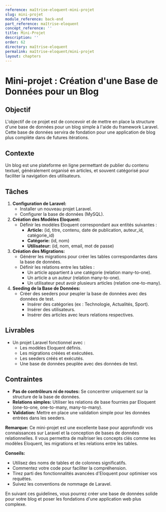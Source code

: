 ```yaml
---
reference: maîtrise-eloquent-mini-projet
slug: mini-projet
module_reference: back-end
part_reference: maîtrise-eloquent
concept_reference: ''
title: Mini-Projet
description: ''
order: 62
directory: maîtrise-eloquent
permalink: maîtrise-eloquent/mini-projet
layout: chapters
---
```




# Mini-projet : Création d'une Base de Données pour un Blog

## Objectif

L'objectif de ce projet est de concevoir et de mettre en place la structure d'une base de données pour un blog simple à l'aide du framework Laravel. Cette base de données servira de fondation pour une application de blog plus complète dans de futures itérations.

## Contexte

Un blog est une plateforme en ligne permettant de publier du contenu textuel, généralement organisé en articles, et souvent catégorisé pour faciliter la navigation des utilisateurs.

## Tâches

1. **Configuration de Laravel:**
   * Installer un nouveau projet Laravel.
   * Configurer la base de données (MySQL).
2. **Création des Modèles Eloquent:**
   * Définir les modèles Eloquent correspondant aux entités suivantes :
     * **Article:** (id, titre, contenu, date de publication, auteur_id, catégorie_id)
     * **Catégorie:** (id, nom)
     * **Utilisateur:** (id, nom, email, mot de passe)
3. **Création des Migrations:**
   * Générer les migrations pour créer les tables correspondantes dans la base de données.
   * Définir les relations entre les tables :
     * Un article appartient à une catégorie (relation many-to-one).
     * Un article a un auteur (relation many-to-one).
     * Un utilisateur peut avoir plusieurs articles (relation one-to-many).
4. **Seeding de la Base de Données:**
   * Créer des seeders pour peupler la base de données avec des données de test.
     * Insérer des catégories (ex : Technologie, Actualités, Sport).
     * Insérer des utilisateurs.
     * Insérer des articles avec leurs relations respectives.

## Livrables
* Un projet Laravel fonctionnel avec :
  * Les modèles Eloquent définis.
  * Les migrations créées et exécutées.
  * Les seeders créés et exécutés.
  * Une base de données peuplée avec des données de test.

## Contraintes
* **Pas de contrôleurs ni de routes:** Se concentrer uniquement sur la structure de la base de données.
* **Relations simples:** Utiliser les relations de base fournies par Eloquent (one-to-one, one-to-many, many-to-many).
* **Validation:** Mettre en place une validation simple pour les données entrées dans les seeders.


**Remarque:** Ce mini-projet est une excellente base pour approfondir vos connaissances sur Laravel et la conception de bases de données relationnelles. Il vous permettra de maîtriser les concepts clés comme les modèles Eloquent, les migrations et les relations entre les tables.

**Conseils:**
* Utilisez des noms de tables et de colonnes significatifs.
* Commentez votre code pour faciliter la compréhension.
* Tirez parti des fonctionnalités avancées d'Eloquent pour optimiser vos requêtes.
* Suivez les conventions de nommage de Laravel.

En suivant ces guidelines, vous pourrez créer une base de données solide pour votre blog et poser les fondations d'une application web plus complexe.
